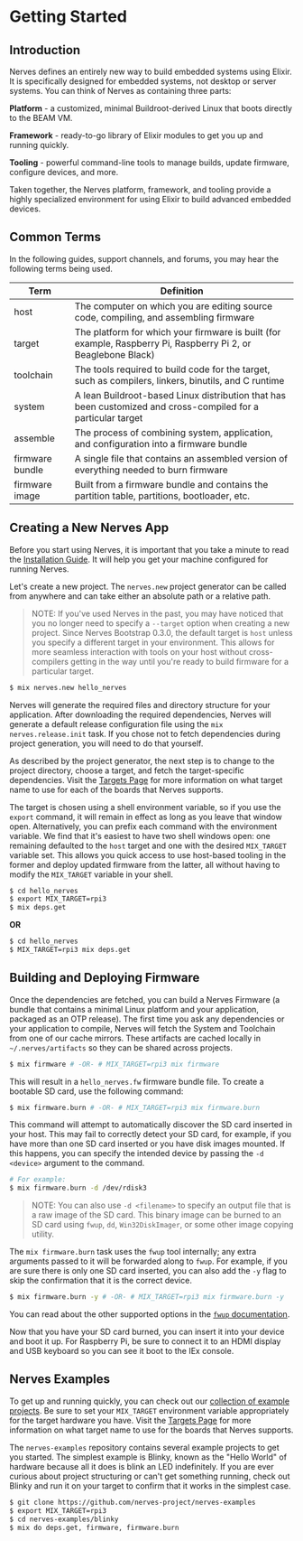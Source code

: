# Getting Started

## Introduction

Nerves defines an entirely new way to build embedded systems using Elixir.
It is specifically designed for embedded systems, not desktop or server systems.
You can think of Nerves as containing three parts:

**Platform** - a customized, minimal Buildroot-derived Linux that boots directly to the BEAM VM.

**Framework** - ready-to-go library of Elixir modules to get you up and running quickly.

**Tooling** - powerful command-line tools to manage builds, update firmware, configure devices, and more.

Taken together, the Nerves platform, framework, and tooling provide a highly specialized environment for using Elixir to build advanced embedded devices.

## Common Terms

In the following guides, support channels, and forums, you may hear the following terms being used.

Term | Definition
--- | ---
host | The computer on which you are editing source code, compiling, and assembling firmware
target | The platform for which your firmware is built (for example, Raspberry Pi, Raspberry Pi 2, or Beaglebone Black)
toolchain | The tools required to build code for the target, such as compilers, linkers, binutils, and C runtime
system | A lean Buildroot-based Linux distribution that has been customized and cross-compiled for a particular target
assemble | The process of combining system, application, and configuration into a firmware bundle
firmware bundle | A single file that contains an assembled version of everything needed to burn firmware
firmware image | Built from a firmware bundle and contains the partition table, partitions, bootloader, etc.

## Creating a New Nerves App

Before you start using Nerves, it is important that you take a minute to read the [Installation Guide](installation.html).
It will help you get your machine configured for running Nerves.

Let's create a new project.
The `nerves.new` project generator can be called from anywhere and can take either an absolute path or a relative path.

> NOTE: If you've used Nerves in the past, you may have noticed that you no longer need to specify a `--target` option when creating a new project.
> Since Nerves Bootstrap 0.3.0, the default target is `host` unless you specify a different target in your environment.
> This allows for more seamless interaction with tools on your host without cross-compilers getting in the way until you're ready to build firmware for a particular target.

``` bash
$ mix nerves.new hello_nerves
```

Nerves will generate the required files and directory structure for your application.
After downloading the required dependencies, Nerves will generate a default release configuration file using the `mix nerves.release.init` task.
If you chose not to fetch dependencies during project generation, you will need to do that yourself.

As described by the project generator, the next step is to change to the project directory, choose a target, and fetch the target-specific dependencies.
Visit the [Targets Page](targets.html) for more information on what target name to use for each of the boards that Nerves supports.

The target is chosen using a shell environment variable, so if you use the `export` command, it will remain in effect as long as you leave that window open.
Alternatively, you can prefix each command with the environment variable.
We find that it's easiest to have two shell windows open: one remaining defaulted to the `host` target and one with the desired `MIX_TARGET` variable set.
This allows you quick access to use host-based tooling in the former and deploy updated firmware from the latter, all without having to modify the `MIX_TARGET` variable in your shell.

``` bash
$ cd hello_nerves
$ export MIX_TARGET=rpi3
$ mix deps.get
```

**OR**

``` bash
$ cd hello_nerves
$ MIX_TARGET=rpi3 mix deps.get
```

## Building and Deploying Firmware

Once the dependencies are fetched, you can build a Nerves Firmware (a bundle that contains a minimal Linux platform and your application, packaged as an OTP release).
The first time you ask any dependencies or your application to compile, Nerves will fetch the System and Toolchain from one of our cache mirrors.
These artifacts are cached locally in `~/.nerves/artifacts` so they can be shared across projects.

``` bash
$ mix firmware # -OR- # MIX_TARGET=rpi3 mix firmware
```

This will result in a `hello_nerves.fw` firmware bundle file.
To create a bootable SD card, use the following command:

``` bash
$ mix firmware.burn # -OR- # MIX_TARGET=rpi3 mix firmware.burn
```

This command will attempt to automatically discover the SD card inserted in your host.
This may fail to correctly detect your SD card, for example, if you have more than one SD card inserted or you have disk images mounted.
If this happens, you can specify the intended device by passing the `-d <device>` argument to the command.

``` bash
# For example:
$ mix firmware.burn -d /dev/rdisk3
```

> NOTE: You can also use `-d <filename>` to specify an output file that is a raw image of the SD card.
This binary image can be burned to an SD card using `fwup`, `dd`, `Win32DiskImager`, or some other image copying utility.

The `mix firmware.burn` task uses the `fwup` tool internally; any extra arguments passed to it will be forwarded along to `fwup`.
For example, if you are sure there is only one SD card inserted, you can also add the `-y` flag to skip the confirmation that it is the correct device.

``` bash
$ mix firmware.burn -y # -OR- # MIX_TARGET=rpi3 mix firmware.burn -y
```

You can read about the other supported options in the [`fwup` documentation](https://github.com/fhunleth/fwup#invoking).

Now that you have your SD card burned, you can insert it into your device and boot it up.
For Raspberry Pi, be sure to connect it to an HDMI display and USB keyboard so you can see it boot to the IEx console.

## Nerves Examples

To get up and running quickly, you can check out our [collection of example projects](https://github.com/nerves-project/nerves-examples).
Be sure to set your `MIX_TARGET` environment variable appropriately for the target hardware you have.
Visit the [Targets Page](targets.html) for more information on what target name to use for the boards that Nerves supports.

The `nerves-examples` repository contains several example projects to get you started.
The simplest example is Blinky, known as the "Hello World" of hardware because all it does is blink an LED indefinitely.
If you are ever curious about project structuring or can't get something running, check out Blinky and run it on your target to confirm that it works in the simplest case.

``` bash
$ git clone https://github.com/nerves-project/nerves-examples
$ export MIX_TARGET=rpi3
$ cd nerves-examples/blinky
$ mix do deps.get, firmware, firmware.burn
```

